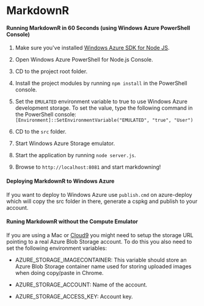 # MarkdownR 

#### Running MarkdownR in 60 Seconds (using Windows Azure PowerShell Console) ####

1. Make sure you've installed [Windows Azure SDK for Node JS](http://www.microsoft.com/web/gallery/install.aspx?appid=azurenodepowershell&clcid=0x40a).

2. Open Windows Azure PowerShell for Node.js Console.

3. CD to the project root folder.

4. Install the project modules by running `npm install` in the PowerShell console.

5. Set the `EMULATED` environment variable to true to use Windows Azure development storage. To set the value, type the following command in the PowerShell console:
    `[Environment]::SetEnvironmentVariable("EMULATED", "true", "User")`
    
6. CD to the `src` folder.

7. Start Windows Azure Storage emulator.

8. Start the application by running `node server.js`.

9. Browse to `http://localhost:8081` and start markdowning!


#### Deploying MarkdownR to Windows Azure ####
If you want to deploy to Windows Azure use `publish.cmd` on azure-deploy which will copy the src folder in there, generate a cspkg and publish to your account.

#### Runing MarkdownR without the Compute Emulator ####
If you are using a Mac or [Cloud9](http://c9.io) you might need to setup the storage URL pointing to a real Azure Blob Storage account. To do this you also need to set the following environment variables:

* AZURE_STORAGE_IMAGECONTAINER: This variable should store an Azure Blob Storage container name used for storing uploaded images when doing copy/paste in Chrome.

* AZURE_STORAGE_ACCOUNT: Name of the account.

* AZURE_STORAGE_ACCESS_KEY: Account key.